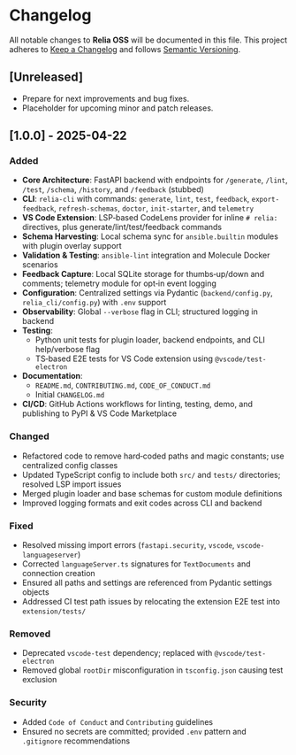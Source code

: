 # Changelog

All notable changes to **Relia OSS** will be documented in this file.
This project adheres to [Keep a Changelog](https://keepachangelog.com/en/1.0.0/)
and follows [Semantic Versioning](https://semver.org/spec/v2.0.0.html).

## [Unreleased]
- Prepare for next improvements and bug fixes.
- Placeholder for upcoming minor and patch releases.

## [1.0.0] - 2025-04-22
### Added
- **Core Architecture**: FastAPI backend with endpoints for `/generate`, `/lint`, `/test`, `/schema`, `/history`, and `/feedback` (stubbed)  
- **CLI**: `relia-cli` with commands: `generate`, `lint`, `test`, `feedback`, `export-feedback`, `refresh-schemas`, `doctor`, `init-starter`, and `telemetry`  
- **VS Code Extension**: LSP‑based CodeLens provider for inline `# relia:` directives, plus generate/lint/test/feedback commands  
- **Schema Harvesting**: Local schema sync for `ansible.builtin` modules with plugin overlay support  
- **Validation & Testing**: `ansible-lint` integration and Molecule Docker scenarios  
- **Feedback Capture**: Local SQLite storage for thumbs‑up/down and comments; telemetry module for opt‑in event logging  
- **Configuration**: Centralized settings via Pydantic (`backend/config.py`, `relia_cli/config.py`) with `.env` support  
- **Observability**: Global `--verbose` flag in CLI; structured logging in backend  
- **Testing**:  
  - Python unit tests for plugin loader, backend endpoints, and CLI help/verbose flag  
  - TS‑based E2E tests for VS Code extension using `@vscode/test-electron`  
- **Documentation**:  
  - `README.md`, `CONTRIBUTING.md`, `CODE_OF_CONDUCT.md`  
  - Initial `CHANGELOG.md`  
- **CI/CD**: GitHub Actions workflows for linting, testing, demo, and publishing to PyPI & VS Code Marketplace

### Changed
- Refactored code to remove hard‑coded paths and magic constants; use centralized config classes  
- Updated TypeScript config to include both `src/` and `tests/` directories; resolved LSP import issues  
- Merged plugin loader and base schemas for custom module definitions  
- Improved logging formats and exit codes across CLI and backend

### Fixed
- Resolved missing import errors (`fastapi.security`, `vscode`, `vscode-languageserver`)  
- Corrected `languageServer.ts` signatures for `TextDocuments` and connection creation  
- Ensured all paths and settings are referenced from Pydantic settings objects  
- Addressed CI test path issues by relocating the extension E2E test into `extension/tests/`  

### Removed
- Deprecated `vscode-test` dependency; replaced with `@vscode/test-electron`  
- Removed global `rootDir` misconfiguration in `tsconfig.json` causing test exclusion  

### Security
- Added `Code of Conduct` and `Contributing` guidelines  
- Ensured no secrets are committed; provided `.env` pattern and `.gitignore` recommendations

